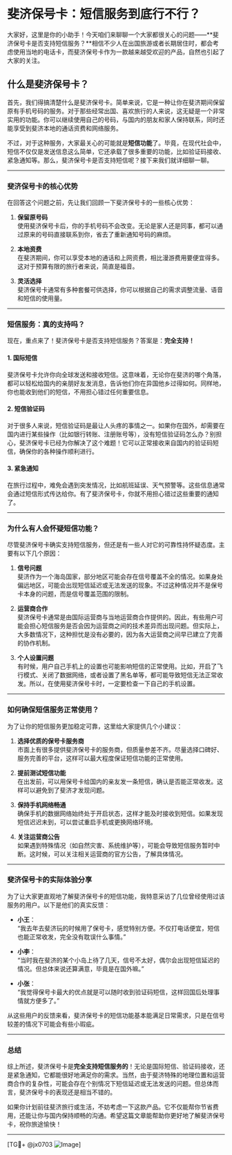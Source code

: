# 斐济保号卡：短信服务到底行不行？

大家好，这里是你的小助手！今天咱们来聊聊一个大家都很关心的问题——**斐济保号卡是否支持短信服务？**相信不少人在出国旅游或者长期居住时，都会考虑使用当地的电话卡，而斐济保号卡作为一款越来越受欢迎的产品，自然也引起了大家的关注。

## 什么是斐济保号卡？

首先，我们得搞清楚什么是斐济保号卡。简单来说，它是一种让你在斐济期间保留原有手机号码的服务。对于那些经常出国、喜欢旅行的人来说，这无疑是一个非常实用的功能。你可以继续使用自己的号码，与国内的朋友和家人保持联系，同时还能享受到斐济本地的通话资费和网络服务。

不过，对于这种服务，大家最关心的可能就是**短信功能**了。毕竟，在现代社会中，短信不仅仅是发送信息这么简单，它还承载了很多重要的功能，比如验证码接收、紧急通知等。那么，斐济保号卡是否支持短信呢？接下来我们就详细聊一聊。

---

### **斐济保号卡的核心优势**

在回答这个问题之前，先让我们回顾一下斐济保号卡的一些核心优势：

1. **保留原号码**  
   使用斐济保号卡后，你的手机号码不会改变。无论是家人还是同事，都可以通过原来的号码直接联系到你，省去了重新通知号码的麻烦。

2. **本地资费**  
   在斐济期间，你可以享受本地的通话和上网资费，相比漫游费用要便宜得多。这对于预算有限的旅行者来说，简直是福音。

3. **灵活选择**  
   斐济保号卡通常有多种套餐可供选择，你可以根据自己的需求调整流量、语音和短信的使用量。

---

### **短信服务：真的支持吗？**

现在，重点来了！斐济保号卡是否支持短信服务？答案是：**完全支持！**

#### **1. 国际短信**
斐济保号卡允许你向全球发送和接收短信。这意味着，无论你在斐济的哪个角落，都可以轻松给国内的亲朋好友发消息，告诉他们你在异国他乡过得如何。同样地，你也能收到他们的短信，不用担心错过任何重要信息。

#### **2. 短信验证码**
对于很多人来说，短信验证码是最让人头疼的事情之一。如果你在国外，却需要在国内进行某些操作（比如银行转账、注册账号等），没有短信验证码怎么办？别担心，斐济保号卡已经为你解决了这个难题！它可以正常接收来自国内的验证码短信，确保你的各种操作顺利进行。

#### **3. 紧急通知**
在旅行过程中，难免会遇到突发情况，比如航班延误、天气预警等。这些信息通常会通过短信形式传达给你。有了斐济保号卡，你就不用担心错过这些重要的通知了。

---

### **为什么有人会怀疑短信功能？**

尽管斐济保号卡确实支持短信服务，但还是有一些人对它的可靠性持怀疑态度。主要有以下几个原因：

1. **信号问题**  
   斐济作为一个海岛国家，部分地区可能会存在信号覆盖不全的情况。如果身处偏远地区，可能会出现短信延迟或无法发送的现象。不过这种情况并不是保号卡本身的问题，而是信号覆盖范围的限制。

2. **运营商合作**  
   斐济保号卡通常是由国际运营商与当地运营商合作提供的。因此，有些用户可能会担心短信服务是否会因为运营商之间的技术差异而出现问题。但实际上，大多数情况下，这种担忧是没有必要的，因为各大运营商之间早已建立了完善的协作机制。

3. **个人设置问题**  
   有时候，用户自己手机上的设置也可能影响短信的正常使用。比如，开启了飞行模式、关闭了数据网络，或者设置了黑名单等，都可能导致短信无法正常收发。所以，在使用斐济保号卡时，一定要检查一下自己的手机设置。

---

### **如何确保短信服务正常使用？**

为了让你的短信服务更加稳定可靠，这里给大家提供几个小建议：

1. **选择优质的保号卡服务商**  
   市面上有很多提供斐济保号卡的服务商，但质量参差不齐。尽量选择口碑好、服务完善的平台，这样可以最大程度保证短信功能的正常使用。

2. **提前测试短信功能**  
   在出发前，可以用保号卡给国内的亲友发一条短信，确认是否能正常收发。这样可以避免到了斐济才发现问题。

3. **保持手机网络畅通**  
   确保手机的数据网络始终处于开启状态，这样才能及时接收到短信。如果发现短信迟迟未到，可以尝试重启手机或更换网络环境。

4. **关注运营商公告**  
   如果遇到特殊情况（如自然灾害、系统维护等），可能会导致短信服务暂时中断。这时候，可以关注相关运营商的官方公告，了解具体情况。

---

### **斐济保号卡的实际体验分享**

为了让大家更直观地了解斐济保号卡的短信功能，我特意采访了几位曾经使用过该服务的用户。以下是他们的真实反馈：

- **小王**：  
  “我去年去斐济玩的时候用了保号卡，感觉特别方便。不仅打电话便宜，短信也能正常收发，完全没有耽误什么事情。”

- **小李**：  
  “当时我在斐济的某个小岛上待了几天，信号不太好，偶尔会出现短信延迟的情况。但总体来说还算满意，毕竟是在国外嘛。”

- **小张**：  
  “我觉得保号卡最大的优点就是可以随时收到验证码短信，这样回国后处理事情就方便多了。”

从这些用户的反馈来看，斐济保号卡的短信功能基本能满足日常需求，只是在信号较差的情况下可能会有些小瑕疵。

---

### **总结**

综上所述，斐济保号卡是**完全支持短信服务的**！无论是国际短信、验证码接收，还是紧急通知，它都能很好地满足你的需求。当然，由于斐济特殊的地理位置和运营商合作的复杂性，可能会存在个别情况下短信延迟或无法发送的问题。但总体而言，斐济保号卡的表现还是相当不错的。

如果你计划前往斐济旅行或生活，不妨考虑一下这款产品。它不仅能帮你节省费用，还能让你与国内保持顺畅的沟通。希望这篇文章能帮助你更好地了解斐济保号卡，祝你旅途愉快！

---

[TG💪+ @jx0703 ![Image](https://github.com/user-attachments/assets/dbca1d08-cadb-493c-b0ec-ad6f7a83f270)]